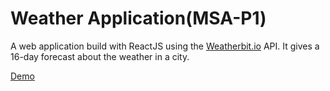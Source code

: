 # Weather Application(MSA-P1)

A web application build with ReactJS using the [Weatherbit.io](https://www.weatherbit.io/) API. It gives a 16-day forecast about the weather in a city.

[Demo](https://rayyoungweatherapp.azurewebsites.net/)
